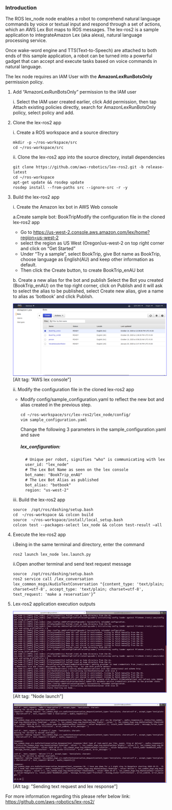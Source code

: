 ### Introduction
The ROS lex_node node enables a robot to comprehend natural language commands by voice or textual input and respond through a set of actions, which an AWS Lex Bot maps to ROS messages. The lex-ros2 is a sample application to integrateAmazon Lex (aka alexa), natural language processing service. 
  
Once wake-word engine and TTS(Text-to-Speech) are attached to both ends of this sample application, a robot can be turned into a powerful gadget that can accept and execute tasks based on voice commands in natural language.

The lex node requires an IAM User with the **AmazonLexRunBotsOnly** permission policy.  

 1. Add “AmazonLexRunBotsOnly” permission to the IAM user

    i. Select the IAM user created earlier, click Add permission, then tap Attach existing policies directly, search for AmazonLexRunBotsOnly policy, select policy and add. 

 2. Clone the lex-ros2 app

    i. Create a ROS workspace and a source directory
    ```
    mkdir -p ~/ros-workspace/src 
    cd ~/ros-workspace/src
    ```
    ii. Clone the lex-ros2 app into the source directory, install dependencies
    ```
    git clone https://github.com/aws-robotics/lex-ros2.git -b release-latest
    cd ~/ros-workspace 
    apt-get update && rosdep update
    rosdep install --from-paths src --ignore-src -r -y
    ```
3.   Build the lex-ros2 app

       i.  Create the Amazon lex bot in AWS Web console
       
        a.Create sample bot: BookTripModify the configuration file in the cloned lex-ros2 app
       - Go to https://us-west-2.console.aws.amazon.com/lex/home?region=us-west-2
       - select the region as US West (Oregon)us-west-2 on top right corner and click on “Get Started”
        - Under “Try a sample”, select BookTrip,  give Bot name as BookTrip, choose language as English(AU) and keep other information as default.
        - Then click the Create button, to create BookTrip_enAU bot
        
       b. Create a new alias for the bot and publish
        Select the Bot you created (BookTrip_enAU) on the top right corner, click on Publish and it will ask to select the alias to be published,  select Create new alias, give a name to alias as  ‘botbook’ and click Publish.
        
        ![Terminal](image/Lex_Screenshot_3.PNG)
        [Alt tag: ”AWS lex console”]
        
     ii.  Modify the configuration file in the cloned lex-ros2 app
      - Modify config/sample_configuration.yaml to reflect the new bot and alias created in the previous step.
        ```
        cd ~/ros-workspace/src/lex-ros2/lex_node/config/
        vim sample_configuration.yaml
        ```
        Change the following 3 parameters in the sample_configuration.yaml and save  
        ##### lex_configuration:

        ```
          # Unique per robot, signifies "who" is communicating with lex
          user_id: "lex_node"
          # The Lex Bot Name as seen on the lex console
          bot_name: "BookTrip_enAU"
          # The Lex Bot Alias as published
          bot_alias: "botbook"
          region: "us-west-2"
         ``` 
      iii.  Build the lex-ros2 app
      
        ```
        source  /opt/ros/dashing/setup.bash
        cd  ~/ros-workspace && colcon build
        source  ~/ros-workspace/install/local_setup.bash
        colcon test --packages-select lex_node && colcon test-result –all
        ```

4. Execute the lex-ros2 app

    i.Being in the same terminal and directory, enter the command
    ```
    ros2 launch lex_node lex.launch.py
    ```
    ii.Open another terminal and send text request message
    ```
    source  /opt/ros/dashing/setup.bash
    ros2 service call /lex_conversation lex_common_msgs/AudioTextConversation "{content_type: 'text/plain; charset=utf-8', accept_type: 'text/plain; charset=utf-8', text_request: 'make a reservation'}”
    ```

5. Lex-ros2 application execution outputs

    ![image text](image/Lex_Screenshot_1.PNG)
    [Alt tag: ”Node launch”]

    ![AWS](image/Lex_Screenshot_2.PNG)
    [Alt tag: ”Sending text request and lex response”]


For more information regarding this please refer below link:
https://github.com/aws-robotics/lex-ros2/


